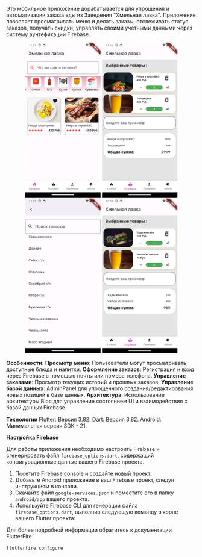 Это мобильное приложение дорабатывается для упрощения и автоматизации заказа еды из Заведения "Хмельная лавка". Приложение позволяет просматривать меню и делать заказы, отслеживать статус заказов, получать скидки, управлять своими учетными данными через систему аунтефикации Firebase.

<p align="center">
  <img src="lib/assets/screenshot/one.png" alt="Скриншот приложения 1" width="200"/>
  <img src="lib/assets/screenshot/two.png" alt="Скриншот приложения 2" width="200"/>
  <img src="lib/assets/screenshot/three.png" alt="Скриншот приложения 3" width="200"/>
  <img src="lib/assets/screenshot/zero.png" alt="Скриншот приложения 4" width="200"/>
</p>



**Особенности:**
**Просмотр меню**: Пользователи могут просматривать доступные блюда и напитки.
**Оформление заказов**: Регистрация и вход через Firebase с помощью почты или номера телефона.
**Управление заказами**: Просмотр текущих историй и прошлых заказов.
**Управление базой данных**: AdminPanel для упрощенного создания/редактирования новых позиций в базе данных.
**Архитектура**: Использование архитектуры Bloc для управление состоянием UI и взаимодействия с базой данных Firebase. 


**Технологии**
Flutter: Версия 3.82.
Dart: Версия 3.82.
Android: Минимальная версия SDK - 21.

**Настройка Firebase**

Для работы приложения необходимо настроить Firebase и сгенерировать файл `firebase_options.dart`, содержащий конфигурационные данные вашего Firebase проекта. 

1. Посетите [Firebase console](https://console.firebase.google.com/) и создайте новый проект.
2. Добавьте Android приложение в ваш Firebase проект, следуя инструкциям в консоли.
3. Скачайте файл `google-services.json` и поместите его в папку `android/app` вашего проекта.
4. Используйте Firebase CLI для генерации файла `firebase_options.dart`, выполнив следующую команду в корне вашего Flutter проекта:

Для более подробной информации обратитесь к документации FlutterFire.

```sh
flutterfire configure

